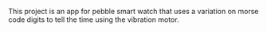 This project is an app for pebble smart watch that uses a variation on morse
code digits to tell the time using the vibration motor.
